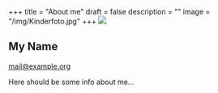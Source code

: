 +++
title = "About me"
draft = false
description = ""
image = "/img/Kinderfoto.jpg"
+++
![](/img/default-author.jpg)

## My Name

mail@example.org

Here should be some info about me...
